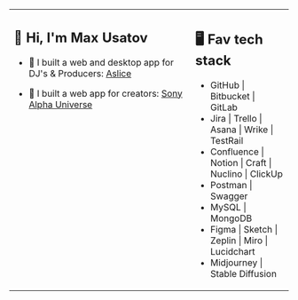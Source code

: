 <table><tr><td valign="top" width="65%">

## 👋 Hi, I'm Max Usatov

- 🎵 I built a web and desktop app for DJ's & Producers: <a href="https://aslice.com/">Aslice<a/>

- 📸 I built a web app for creators: <a href="https://alphauniverse.com/">Sony Alpha Universe<a/>
 
</td><td valign="top" width="35%">

## 🖥️ Fav tech stack

- GitHub | Bitbucket | GitLab
- Jira | Trello | Asana | Wrike | TestRail
- Confluence | Notion | Craft | Nuclino | ClickUp
- Postman | Swagger
- MySQL | MongoDB
- Figma | Sketch | Zeplin | Miro | Lucidchart
- Midjourney | Stable Diffusion
 
</tr></tr></table> 
